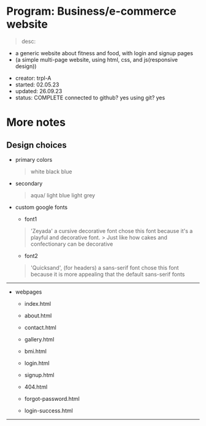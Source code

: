 # Program:      Business/e-commerce website
> desc:         
* a generic website about fitness and food, with login and signup pages
* (a simple multi-page website, using html, css, and js(responsive design))

- creator:      trpl-A
- started:      02.05.23 
- updated:      26.09.23
- status:       COMPLETE
                connected to github? yes
                using git? yes


More notes
==========
Design choices
--------------
- primary colors 
    > white
    > black
    > blue

- secondary
    > aqua/ light blue
    > light grey

- custom google fonts
    * font1
    > 'Zeyada'
    > a cursive decorative font
    > chose this font because it's a playful and decorative font.
        > Just like how cakes and confectionary can be decorative

    * font2
    > 'Quicksand', (for headers)
    > a sans-serif font
    > chose this font because it is more appealing that the default sans-serif fonts
---------------------------

- webpages
    * index.html
    * about.html
    * contact.html
    * gallery.html
    * bmi.html
    * login.html
    * signup.html

    * 404.html
    * forgot-password.html
    * login-success.html
---------------------------
<end>
